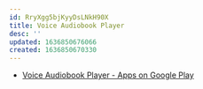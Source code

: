 ```yaml
---
id: RryXgg5bjKyyDsLNkH90X
title: Voice Audiobook Player
desc: ''
updated: 1636850676066
created: 1636850670330
---
```


* [Voice Audiobook Player - Apps on Google Play](https://play.google.com/store/apps/details?id=de.ph1b.audiobook&hl=en&gl=US)
